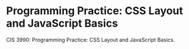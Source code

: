 # Programming Practice: CSS Layout and JavaScript Basics
CIS 3990: Programming Practice: CSS Layout and JavaScript Basics.
